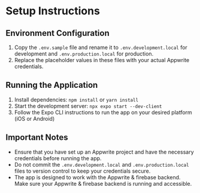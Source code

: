 # Setup Instructions

## Environment Configuration

1. Copy the `.env.sample` file and rename it to `.env.development.local` for development and `.env.production.local` for production.
2. Replace the placeholder values in these files with your actual Appwrite credentials.

## Running the Application

1. Install dependencies: `npm install` or `yarn install`
2. Start the development server: `npx expo start --dev-client`
3. Follow the Expo CLI instructions to run the app on your desired platform (iOS or Android)

## Important Notes

- Ensure that you have set up an Appwrite project and have the necessary credentials before running the app.
- Do not commit the `.env.development.local` and `.env.production.local` files to version control to keep your credentials secure.
- The app is designed to work with the Appwrite & firebase backend. Make sure your Appwrite & firebase backend is running and accessible.



